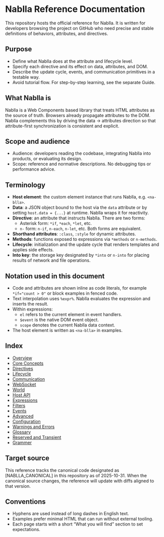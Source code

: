# Nablla Reference Documentation

This repository hosts the official reference for Nablla. It is written for developers browsing the project on GitHub who need precise and stable definitions of behaviors, attributes, and directives.

## Purpose

- Define what Nablla does at the attribute and lifecycle level.
- Specify each directive and its effect on data, attributes, and DOM.
- Describe the update cycle, events, and communication primitives in a testable way.
- Avoid tutorial flow. For step-by-step learning, see the separate Guide.

## What Nablla is

Nablla is a Web Components based library that treats HTML attributes as the source of truth. Browsers already propagate attributes to the DOM. Nablla complements this by driving the data → attributes direction so that attribute-first synchronization is consistent and explicit.

## Scope and audience

- Audience: developers reading the codebase, integrating Nablla into products, or evaluating its design.
- Scope: reference and normative descriptions. No debugging tips or performance advice.

## Terminology

- **Host element**: the custom element instance that runs Nablla, e.g. `<na-blla>`.
- **Data**: a JSON object bound to the host via the `data` attribute or by setting `host.data = {...}` at runtime. Nablla wraps it for reactivity.
- **Directive**: an attribute that instructs Nablla. There are two forms:
  - Asterisk form: `*if`, `*each`, `*let`, etc.
  - `n-` form: `n-if`, `n-each`, `n-let`, etc. Both forms are equivalent.
- **Shorthand attributes**: `:class`, `:style` for dynamic attributes.
- **Methods**: functions exposed to expressions via `*methods` or `n-methods`.
- **Lifecycle**: initialization and the update cycle that renders templates and applies side effects.
- **Into key**: the storage key designated by `*into` or `n-into` for placing results of network and file operations.

## Notation used in this document

- Code and attributes are shown inline as code literals, for example ``*if="count > 0"`` or block examples in fenced code.
- Text interpolation uses `%expr%`. Nablla evaluates the expression and inserts the result.
- Within expressions:
  - `el` refers to the current element in event handlers.
  - `$event` is the native DOM event object.
  - `scope` denotes the current Nablla data context.
- The host element is written as `<na-blla>` in examples.

## Index

- [Overview](./overview.md)
- [Core Concepts](./core-concepts.md)
- [Directives](./directives.md)
- [Lifecycle](./lifecycle.md)
- [Communication](./communication.md)
- [WebSocket](./websocket.md)
- [World](./world.md)
- [Host API](./host-api.md)
- [Expressions](./expressions.md)
- [Filters](./filters.md)
- [Events](./events.md)
- [Advanced](./advanced.md)
- [Configuration](./configuration.md)
- [Warnings and Errors](./warnings-and-errors.md)
- [Glossary](./glossary.md)
- [Reserved and Transient](./reserved-and-transient.md)
- [Grammer](./grammer.md)

## Target source

This reference tracks the canonical code designated as [NABLLA_CANONICAL] in this repository as of 2025-10-31. When the canonical source changes, the reference will update with diffs aligned to that version.

## Conventions

- Hyphens are used instead of long dashes in English text.
- Examples prefer minimal HTML that can run without external tooling.
- Each page starts with a short “What you will find” section to set expectations.
